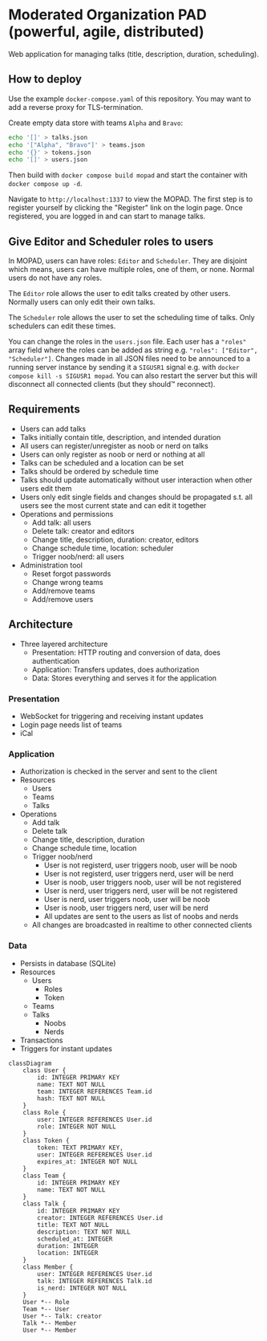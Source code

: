 # Moderated Organization PAD (powerful, agile, distributed)

Web application for managing talks (title, description, duration, scheduling).

## How to deploy

Use the example `docker-compose.yaml` of this repository.
You may want to add a reverse proxy for TLS-termination.

Create empty data store with teams `Alpha` and `Bravo`:

```bash
echo '[]' > talks.json
echo '["Alpha", "Bravo"]' > teams.json
echo '{}' > tokens.json
echo '[]' > users.json
```

Then build with `docker compose build mopad` and start the container with `docker compose up -d`.

Navigate to `http://localhost:1337` to view the MOPAD.
The first step is to register yourself by clicking the "Register" link on the login page.
Once registered, you are logged in and can start to manage talks.

## Give Editor and Scheduler roles to users

In MOPAD, users can have roles: `Editor` and `Scheduler`.
They are disjoint which means, users can have multiple roles, one of them, or none.
Normal users do not have any roles.

The `Editor` role allows the user to edit talks created by other users.
Normally users can only edit their own talks.

The `Scheduler` role allows the user to set the scheduling time of talks.
Only schedulers can edit these times.

You can change the roles in the `users.json` file.
Each user has a `"roles"` array field where the roles can be added as string e.g. `"roles": ["Editor", "Scheduler"]`.
Changes made in all JSON files need to be announced to a running server instance by sending it a `SIGUSR1` signal e.g. with `docker compose kill -s SIGUSR1 mopad`.
You can also restart the server but this will disconnect all connected clients (but they should™ reconnect).

## Requirements

- Users can add talks
- Talks initially contain title, description, and intended duration
- All users can register/unregister as noob or nerd on talks
- Users can only register as noob or nerd or nothing at all
- Talks can be scheduled and a location can be set
- Talks should be ordered by schedule time
- Talks should update automatically without user interaction when other users edit them
- Users only edit single fields and changes should be propagated s.t. all users see the most current state and can edit it together
- Operations and permissions
    - Add talk: all users
    - Delete talk: creator and editors
    - Change title, description, duration: creator, editors
    - Change schedule time, location: scheduler
    - Trigger noob/nerd: all users
- Administration tool
    - Reset forgot passwords
    - Change wrong teams
    - Add/remove teams
    - Add/remove users

## Architecture

- Three layered architecture
    - Presentation: HTTP routing and conversion of data, does authentication
    - Application: Transfers updates, does authorization
    - Data: Stores everything and serves it for the application

### Presentation

- WebSocket for triggering and receiving instant updates
- Login page needs list of teams
- iCal

### Application

- Authorization is checked in the server and sent to the client
- Resources
    - Users
    - Teams
    - Talks
- Operations
    - Add talk
    - Delete talk
    - Change title, description, duration
    - Change schedule time, location
    - Trigger noob/nerd
        - User is not registerd, user triggers noob, user will be noob
        - User is not registerd, user triggers nerd, user will be nerd
        - User is noob, user triggers noob, user will be not registered
        - User is nerd, user triggers nerd, user will be not registered
        - User is nerd, user triggers noob, user will be noob
        - User is noob, user triggers nerd, user will be nerd
        - All updates are sent to the users as list of noobs and nerds
    - All changes are broadcasted in realtime to other connected clients

### Data

- Persists in database (SQLite)
- Resources
    - Users
        - Roles
        - Token
    - Teams
    - Talks
        - Noobs
        - Nerds
- Transactions
- Triggers for instant updates

```mermaid
classDiagram
    class User {
        id: INTEGER PRIMARY KEY
        name: TEXT NOT NULL
        team: INTEGER REFERENCES Team.id
        hash: TEXT NOT NULL
    }
    class Role {
        user: INTEGER REFERENCES User.id
        role: INTEGER NOT NULL
    }
    class Token {
        token: TEXT PRIMARY KEY,
        user: INTEGER REFERENCES User.id
        expires_at: INTEGER NOT NULL
    }
    class Team {
        id: INTEGER PRIMARY KEY
        name: TEXT NOT NULL
    }
    class Talk {
        id: INTEGER PRIMARY KEY
        creator: INTEGER REFERENCES User.id
        title: TEXT NOT NULL
        description: TEXT NOT NULL
        scheduled_at: INTEGER
        duration: INTEGER
        location: INTEGER
    }
    class Member {
        user: INTEGER REFERENCES User.id
        talk: INTEGER REFERENCES Talk.id
        is_nerd: INTEGER NOT NULL
    }
    User *-- Role
    Team *-- User
    User *-- Talk: creator
    Talk *-- Member
    User *-- Member
```
